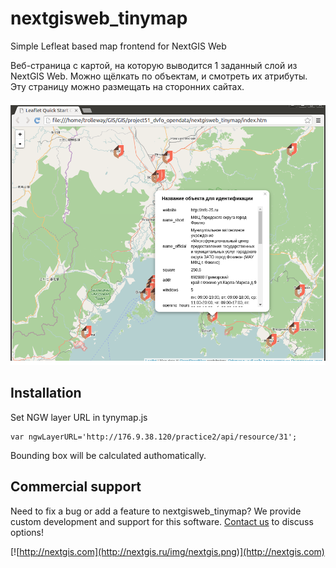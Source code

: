 # nextgisweb_tinymap
Simple Lefleat based map frontend for NextGIS Web

Веб-страница с картой, на которую выводится 1 заданный слой из NextGIS Web. Можно щёлкать по объектам, и смотреть их атрибуты. Эту страницу можно размещать на сторонних сайтах.

![screenshot](screenshot.png)


Installation
--------------------

Set NGW layer URL in tynymap.js

```
var ngwLayerURL='http://176.9.38.120/practice2/api/resource/31';
```

Bounding box will be calculated authomatically.

Commercial support
----------
Need to fix a bug or add a feature to nextgisweb_tinymap? We provide custom development and support for this software. [Contact us](http://nextgis.ru/en/contact/) to discuss options!

[![http://nextgis.com](http://nextgis.ru/img/nextgis.png)](http://nextgis.com)



